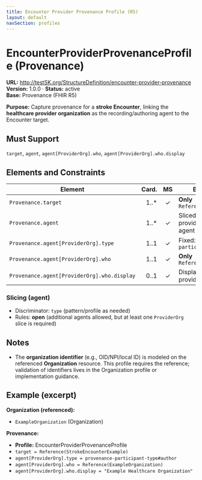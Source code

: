 ```yaml
---
title: Encounter Provider Provenance Profile (R5)
layout: default
navSection: profiles
---
```


# EncounterProviderProvenanceProfile (Provenance)

**URL:** http://testSK.org/StructureDefinition/encounter-provider-provenance  
**Version:** 1.0.0 · **Status:** active  
**Base:** Provenance (FHIR R5)

**Purpose:** Capture provenance for a **stroke Encounter**, linking the **healthcare provider organization** as the recording/authoring agent to the Encounter target.

## Must Support
`target`, `agent`, `agent[ProviderOrg].who`, `agent[ProviderOrg].who.display`

## Elements and Constraints

| Element | Card. | MS | Binding/Notes |
|---|---:|:---:|---|
| `Provenance.target` | 1..* | ✓ | **Only** `Reference(Encounter)` |
| `Provenance.agent` | 1..* | ✓ | Sliced to require a provider organization agent |
| `Provenance.agent[ProviderOrg].type` | 1..1 | ✓ | Fixed: `provenance-participant-type#author` |
| `Provenance.agent[ProviderOrg].who` | 1..1 | ✓ | **Only** `Reference(Organization)` |
| `Provenance.agent[ProviderOrg].who.display` | 0..1 | ✓ | Display name of provider organization |

### Slicing (agent)
- Discriminator: `type` (pattern/profile as needed)  
- Rules: **open** (additional agents allowed, but at least one `ProviderOrg` slice is required)

## Notes
- The **organization identifier** (e.g., OID/NPI/local ID) is modeled on the referenced **Organization** resource. This profile requires the reference; validation of identifiers lives in the Organization profile or implementation guidance.

## Example (excerpt)

**Organization (referenced):**
- `ExampleOrganization` (Organization)

**Provenance:**
- **Profile:** EncounterProviderProvenanceProfile  
- `target = Reference(StrokeEncounterExample)`  
- `agent[ProviderOrg].type = provenance-participant-type#author`  
- `agent[ProviderOrg].who = Reference(ExampleOrganization)`  
- `agent[ProviderOrg].who.display = "Example Healthcare Organization"`
